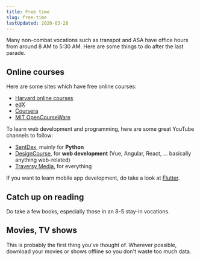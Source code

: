 ```yaml
---
title: Free time
slug: free-time
lastUpdated: 2020-03-28
---
```


Many non-combat vocations such as transpot and ASA have office hours from around 8 AM to 5:30 AM. Here are some things to do after the last parade.

## Online courses
Here are some sites which have free online courses:
- [Harvard online courses](https://online-learning.harvard.edu/catalog)
- [edX](https://www.edx.org/)
- [Coursera](https://www.coursera.org/)
- [MIT OpenCourseWare](https://ocw.mit.edu/index.htm)

To learn web development and programming, here are some great YouTube channels to follow:
- [SentDex](https://www.youtube.com/user/sentdex), mainly for **Python**
- [DesignCourse](https://www.youtube.com/user/DesignCourse), for **web development** (Vue, Angular, React, ... basically anything web-related)
- [Traversy Media](https://www.youtube.com/user/TechGuyWeb), for everything 

If you want to learn mobile app development, do take a look at [Flutter](https://flutter.dev/).

## Catch up on reading

Do take a few books, especially those in an 8-5 stay-in vocations.

## Movies, TV shows
This is probably the first thing you've thought of. Wherever possible, download your movies or shows offline so you don't waste too much data.